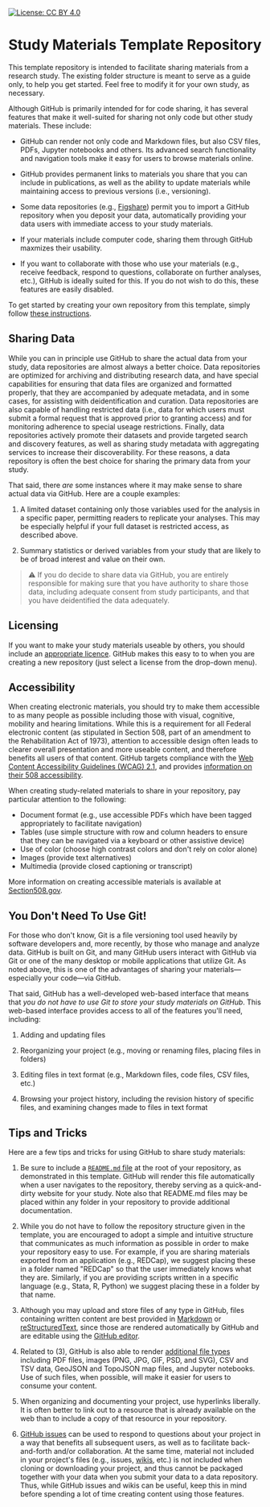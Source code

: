 [![License: CC BY 4.0](https://img.shields.io/badge/License-CC_BY_4.0-lightgrey.svg)](https://creativecommons.org/licenses/by/4.0/)

# Study Materials Template Repository

This template repository is intended to facilitate sharing materials from a
research study. The existing folder structure is meant to serve as a guide
only, to help you get started. Feel free to modify it for your own study, as
necessary.

Although GitHub is primarily intended for for code sharing, it has several
features that make it well-suited for sharing not only code but other study
materials. These include:

* GitHub can render not only code and Markdown files, but also CSV files,
  PDFs, Jupyter notebooks and others. Its advanced search functionality and
  navigation tools make it easy for users to browse materials online.

* GitHub provides permanent links to materials you share that you can include
  in publications, as well as the ability to update materials while maintaining
  access to previous versions (i.e., versioning).

* Some data repositories (e.g., [Figshare](http://figshare.com/)) permit you
  to import a GitHub repository when you deposit your data, automatically
  providing your data users with immediate access to your study materials.

* If your materials include computer code, sharing them through GitHub
  maxmizes their usability.

* If you want to collaborate with those who use your materials (e.g., receive
  feedback, respond to questions, collaborate on further analyses, etc.),
  GitHub is ideally suited for this. If you do not wish to do this, these
  features are easily disabled.

To get started by creating your own repository from this template, simply follow
[these instructions](https://docs.github.com/en/repositories/creating-and-managing-repositories/creating-a-repository-from-a-template).


## Sharing Data

While you can in principle use GitHub to share the actual data from your
study, data repositories are almost always a better choice. Data repositories
are optimized for archiving and distributing research data, and have special
capabilities for ensuring that data files are organized and formatted
properly, that they are accompanied by adequate metadata, and in some cases,
for assisting with deidentification and curation. Data repositories are also
capable of handling restricted data (i.e., data for which users must submit a
formal request that is approved prior to granting access) and for monitoring
adherence to special useage restrictions. Finally, data repositories actively
promote their datasets and provide targeted search and discovery features, as
well as sharing study metadata with aggregating services to increase their
discoverability. For these reasons, a data repository is often the best choice
for sharing the primary data from your study.

That said, there *are* some instances where it may make sense to share actual
data via GitHub. Here are a couple examples:

1. A limited dataset containing only those variables used for the analysis in
   a specific paper, permitting readers to replicate your analyses. This may
   be especially helpful if your full dataset is restricted access, as
   described above.

2. Summary statistics or derived variables from your study that are likely to
   be of broad interest and value on their own.

> :warning: If you do decide to share data via GitHub, you are entirely
responsible for making sure that you have authority to share those data,
including adequate consent from study participants, and that you have
deidentified the data adequately.


## Licensing

If you want to make your study materials useable by others, you should include
an [appropriate licence](https://en.wikipedia.org/wiki/Comparison_of_free_and_open-source_software_licenses).
GitHub makes this easy to to when you are creating a new repository (just
select a license from the drop-down menu).


## Accessibility

When creating electronic materials, you should try to make them accessible to
as many people as possible including those with visual, cognitive, mobility
and hearing limitations. While this is a requirement for all Federal
electronic content (as stipulated in Section 508, part of an amendment to the
Rehabilitation Act of 1973), attention to accessible design often leads to
clearer overall presentation and more useable content, and therefore benefits
all users of that content. GitHub targets compliance with the
[Web Content Accessibility Guidelines (WCAG) 2.1](https://www.w3.org/TR/WCAG21/),
and provides [information on their 508 accessibility](https://government.github.com/accessibility/).

When creating study-related materials to share in your repository, pay
particular attention to the following:

- Document format (e.g., use accessible PDFs which have been tagged
  appropriately to facilitate navigation)
- Tables (use simple structure with row and column headers to ensure that they
  can be navigated via a keyboard or other assistive device)
- Use of color (choose high contrast colors and don't rely on color alone)
- Images (provide text alternatives)
- Multimedia (provide closed captioning or transcript)

More information on creating accessible materials is available at
[Section508.gov](https://www.section508.gov/create/).


## You Don't Need To Use Git!

For those who don't know, Git is a file versioning tool used heavily by
software developers and, more recently, by those who manage and analyze data.
GitHub is built on Git, and many GitHub users interact with GitHub via Git or
one of the many desktop or mobile applications that utilize Git. As noted
above, this is one of the advantages of sharing your materials—especially your
code—via GitHub.

That said, GitHub has a well-developed web-based interface that means that
*you do not have to use Git to store your study materials on GitHub*. This
web-based interface provides access to all of the features you'll need,
including:

1. Adding and updating files

2. Reorganizing your project (e.g., moving or renaming files, placing files in
   folders)

3. Editing files in text format (e.g., Markdown files, code files, CSV files, etc.)

4. Browsing your project history, including the revision history of specific
   files, and examining changes made to files in text format


## Tips and Tricks

Here are a few tips and tricks for using GitHub to share study materials:

1. Be sure to include a
   [``README.md`` file](https://docs.github.com/en/repositories/managing-your-repositorys-settings-and-features/customizing-your-repository/about-readmes)
   at the root of your repository, as demonstrated in this template. GitHub
   will render this file automatically when a user navigates to the
   repository, thereby serving as a quick-and-dirty website for your study.
   Note also that README.md files may be placed within any folder in your
   repository to provide additional documentation.

2. While you do not have to follow the repository structure given in the
   template, you are encouraged to adopt a simple and intuitive structure that
   communicates as much information as possible in order to make your
   repository easy to use. For example, if you are sharing materials exported
   from an application (e.g., REDCap), we suggest placing these in a folder
   named "REDCap" so that the user immediately knows what they are. Similarly,
   if you are providing scripts written in a specific language (e.g., Stata,
   R, Python) we suggest placing these in a folder by that name.

3. Although you may upload and store files of any type in GitHub, files
   containing written content are best provided in [Markdown](https://www.markdownguide.org)
   or [reStructuredText](https://docutils.sourceforge.io/rst.html), since
   those are rendered automatically by GitHub and are editable using the
   [GitHub editor](https://docs.github.com/en/get-started/writing-on-github).

4. Related to (3), GitHub is also able to render
   [additional file types](https://docs.github.com/en/repositories/working-with-files/using-files/working-with-non-code-files)
   including PDF files, images (PNG, JPG, GIF, PSD, and SVG), CSV and TSV data, 
   GeoJSON and TopoJSON map files, and Jupyter notebooks. Use of such files,
   when possible, will make it easier for users to consume your content.

5. When organizing and documenting your project, use hyperlinks liberally.
   It is often better to link out to a resource that is already available on
   the web than to include a copy of that resource in your repository.

6. [GitHub issues](https://docs.github.com/en/issues/tracking-your-work-with-issues/about-issues)
   can be used to respond to questions about your project in a way that
   benefits all subsequent users, as well as to facilitate back-and-forth
   and/or collaboration. At the same time, material not included in your
   project's files (e.g., issues,
   [wikis](https://docs.github.com/en/communities/documenting-your-project-with-wikis/about-wikis),
   etc.) is not included when cloning or downloading your project, and thus
   cannot be packaged together with your data when you submit your data to a
   data repository. Thus, while GitHub issues and wikis can be useful, keep
   this in mind before spending a lot of time creating content using those
   features.
